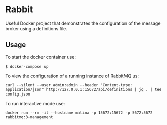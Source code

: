 # Rabbit
Useful Docker project that demonstrates the configuration of the message broker using a definitions file.  

## Usage
To start the docker container use:
```
$ docker-compose up
```
To view the configuration of a running instance of RabbitMQ us:
```
curl --silent --user admin:admin --header "Content-type: application/json" http://127.0.0.1:15672/api/definitions | jq . | tee config.json
```
To run interactive mode use:
```
docker run --rm -it --hostname malina -p 15672:15672 -p 5672:5672 rabbitmq:3-management
```



